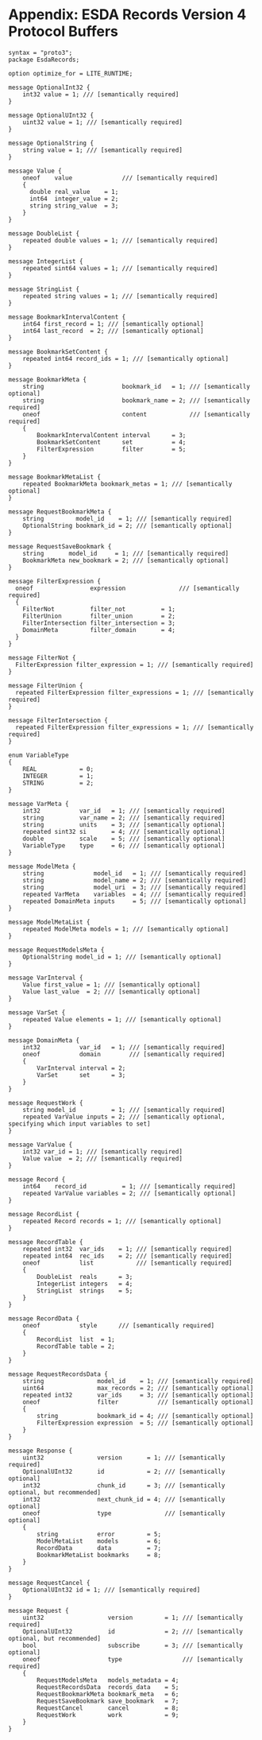 # Appendix: ESDA Records Version 4 Protocol Buffers

	syntax = "proto3";
	package EsdaRecords;
	
	option optimize_for = LITE_RUNTIME;
	
	message OptionalInt32 {
	    int32 value = 1; /// [semantically required]
	}
	
	message OptionalUInt32 {
	    uint32 value = 1; /// [semantically required]
	}
	
	message OptionalString {
	    string value = 1; /// [semantically required]
	}
	
	message Value {
	    oneof    value              /// [semantically required]
	    {
	      double real_value    = 1; 
	      int64  integer_value = 2; 
	      string string_value  = 3; 
	    }
	}
	
	message DoubleList {
	    repeated double values = 1; /// [semantically required]
	}
	
	message IntegerList {
	    repeated sint64 values = 1; /// [semantically required]
	}
	
	message StringList {
	    repeated string values = 1; /// [semantically required]
	}
	
	message BookmarkIntervalContent {
	    int64 first_record = 1; /// [semantically optional]
	    int64 last_record  = 2; /// [semantically optional]
	}
	
	message BookmarkSetContent {
	    repeated int64 record_ids = 1; /// [semantically optional]
	}
	
	message BookmarkMeta {
	    string                      bookmark_id   = 1; /// [semantically optional]
	    string                      bookmark_name = 2; /// [semantically required]
	    oneof                       content            /// [semantically required]
	    {
	        BookmarkIntervalContent interval      = 3; 
	        BookmarkSetContent      set           = 4; 
	        FilterExpression        filter        = 5; 
	    }
	}
	
	message BookmarkMetaList {
	    repeated BookmarkMeta bookmark_metas = 1; /// [semantically optional]
	}
	
	message RequestBookmarkMeta {
	    string         model_id    = 1; /// [semantically required]
	    OptionalString bookmark_id = 2; /// [semantically optional]
	}
	
	message RequestSaveBookmark {
	    string       model_id     = 1; /// [semantically required]
	    BookmarkMeta new_bookmark = 2; /// [semantically optional]
	}
	
	message FilterExpression {
	  oneof                expression               /// [semantically required]
	  {
	    FilterNot          filter_not          = 1; 
	    FilterUnion        filter_union        = 2; 
	    FilterIntersection filter_intersection = 3; 
	    DomainMeta         filter_domain       = 4; 
	  }
	}
	
	message FilterNot {
	  FilterExpression filter_expression = 1; /// [semantically required]
	}
	
	message FilterUnion {
	  repeated FilterExpression filter_expressions = 1; /// [semantically required]
	}
	
	message FilterIntersection {
	  repeated FilterExpression filter_expressions = 1; /// [semantically required]
	}
	
	enum VariableType
	{
	    REAL            = 0; 
	    INTEGER         = 1; 
	    STRING          = 2; 
	}
	
	message VarMeta {
	    int32           var_id   = 1; /// [semantically required]
	    string          var_name = 2; /// [semantically required]
	    string          units    = 3; /// [semantically optional]
	    repeated sint32 si       = 4; /// [semantically optional]
	    double          scale    = 5; /// [semantically optional]
	    VariableType    type     = 6; /// [semantically optional]
	}
	
	message ModelMeta {
	    string              model_id   = 1; /// [semantically required]
	    string              model_name = 2; /// [semantically required]
	    string              model_uri  = 3; /// [semantically required]
	    repeated VarMeta    variables  = 4; /// [semantically required]
	    repeated DomainMeta inputs     = 5; /// [semantically optional]
	}
	
	message ModelMetaList {
	    repeated ModelMeta models = 1; /// [semantically optional]
	}
	
	message RequestModelsMeta {
	    OptionalString model_id = 1; /// [semantically optional]
	}
	
	message VarInterval {
	    Value first_value = 1; /// [semantically optional]
	    Value last_value  = 2; /// [semantically optional]
	}
	
	message VarSet {
	    repeated Value elements = 1; /// [semantically optional]
	}
	
	message DomainMeta {
	    int32           var_id   = 1; /// [semantically required]
	    oneof           domain        /// [semantically required]
	    {
	        VarInterval interval = 2; 
	        VarSet      set      = 3; 
	    }
	}
	
	message RequestWork {
	    string model_id          = 1; /// [semantically required]
	    repeated VarValue inputs = 2; /// [semantically optional, specifying which input variables to set]
	}
	
	message VarValue {
	    int32 var_id = 1; /// [semantically required]
	    Value value  = 2; /// [semantically required]
	}
	
	message Record {
	    int64    record_id          = 1; /// [semantically required]
	    repeated VarValue variables = 2; /// [semantically optional]
	}
	
	message RecordList {
	    repeated Record records = 1; /// [semantically optional]
	}
	
	message RecordTable {
	    repeated int32  var_ids    = 1; /// [semantically required]
	    repeated int64  rec_ids    = 2; /// [semantically required]
	    oneof           list            /// [semantically required]
	    {
	        DoubleList  reals      = 3; 
	        IntegerList integers   = 4; 
	        StringList  strings    = 5; 
	    }
	}
	
	message RecordData {
	    oneof           style      /// [semantically required]
	    {
	        RecordList  list  = 1; 
	        RecordTable table = 2; 
	    }
	}
	
	message RequestRecordsData {
	    string               model_id    = 1; /// [semantically required]
	    uint64               max_records = 2; /// [semantically optional]
	    repeated int32       var_ids     = 3; /// [semantically optional]
	    oneof                filter           /// [semantically optional]
	    {
	        string           bookmark_id = 4; /// [semantically optional]
	        FilterExpression expression  = 5; /// [semantically optional]
	    }
	}
	
	message Response {
	    uint32               version       = 1; /// [semantically required]
	    OptionalUInt32       id            = 2; /// [semantically optional]
	    int32                chunk_id      = 3; /// [semantically optional, but recommended]
	    int32                next_chunk_id = 4; /// [semantically optional]
	    oneof                type               /// [semantically optional]
	    {
	        string           error         = 5; 
	        ModelMetaList    models        = 6; 
	        RecordData       data          = 7; 
	        BookmarkMetaList bookmarks     = 8; 
	    }
	}
	
	message RequestCancel {
	    OptionalUInt32 id = 1; /// [semantically required]
	}
	
	message Request {
	    uint32                  version         = 1; /// [semantically required]
	    OptionalUInt32          id              = 2; /// [semantically optional, but recommended]
	    bool                    subscribe       = 3; /// [semantically optional]
	    oneof                   type                 /// [semantically required]
	    {
	        RequestModelsMeta   models_metadata = 4; 
	        RequestRecordsData  records_data    = 5; 
	        RequestBookmarkMeta bookmark_meta   = 6; 
	        RequestSaveBookmark save_bookmark   = 7; 
	        RequestCancel       cancel          = 8; 
	        RequestWork         work            = 9; 
	    }
	}
